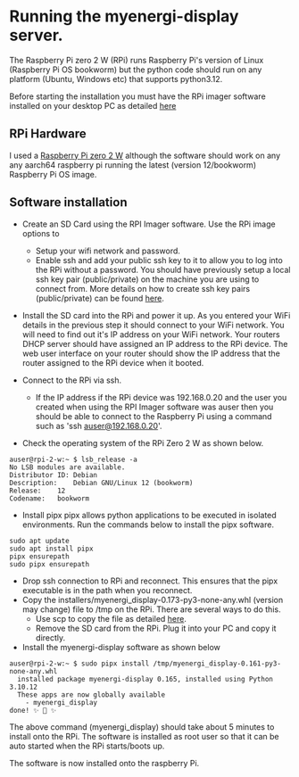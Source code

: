 # Running the myenergi-display server.
The Raspberry Pi zero 2 W (RPi) runs Raspberry Pi's version of Linux (Raspberry Pi OS bookworm) but the python code should run on any platform (Ubuntu, Windows etc) that supports python3.12.

Before starting the installation you must have the RPi imager software installed on your desktop PC as detailed [here](https://www.raspberrypi.com/software/)

## RPi Hardware
I used a [Raspberry Pi zero 2 W](https://www.raspberrypi.com/products/raspberry-pi-zero-2-w/) although the software should work on any any aarch64 raspberry pi running the latest (version 12/bookworm) Raspberry Pi OS image.

## Software installation

- Create an SD Card using the RPI Imager software. Use the RPi image options to

    - Setup your wifi network and password.
    - Enable ssh and add your public ssh key to it to allow you to log into the RPi without a password.
      You should have previously setup a local ssh key pair (public/private) on the machine you are using to connect from. More
      details on how to create ssh key pairs (public/private) can be found [here](https://www.ssh.com/academy/ssh/keygen).

- Install the SD card into the RPi and power it up. As you entered your WiFi details in the previous step it should connect to your WiFi network. You will need to find out it's IP address on your WiFi network. Your routers DHCP server should have assigned an IP address to the RPi device. The web user interface on your router should show the IP address that the router assigned to the RPi device when it booted.

- Connect to the RPi via ssh.
    - If the IP address if the RPi device was 192.168.0.20 and the user you created when using the RPI Imager software was auser then you should be able to connect to the Raspberry Pi using a command such as 'ssh auser@192.168.0.20'.
- Check the operating system of the RPi Zero 2 W as shown below.

```
auser@rpi-2-w:~ $ lsb_release -a
No LSB modules are available.
Distributor ID:	Debian
Description:	Debian GNU/Linux 12 (bookworm)
Release:	12
Codename:	bookworm
```

- Install pipx
pipx allows python applications to be executed in isolated environments. Run the commands below to install the pipx software.

```
sudo apt update
sudo apt install pipx
pipx ensurepath
sudo pipx ensurepath
```

- Drop ssh connection to RPi and reconnect. This ensures that the pipx executable is in the path when you reconnect.
- Copy the installers/myenergi_display-0.173-py3-none-any.whl (version may change) file to /tmp on the RPi. There are several ways to do this.
    - Use scp to copy the file as detailed [here](https://www.cyberciti.biz/faq/how-to-copy-and-transfer-files-remotely-on-linux-using-scp-and-rsync/).
    - Remove the SD card from the RPi. Plug it into your PC and copy it directly.
- Install the myenergi-display software as shown below

```
auser@rpi-2-w:~ $ sudo pipx install /tmp/myenergi_display-0.161-py3-none-any.whl
  installed package myenergi-display 0.165, installed using Python 3.10.12
  These apps are now globally available
    - myenergi_display
done! ✨ 🌟 ✨
```

The above command (myenergi_display) should take about 5 minutes to install onto the RPi. The
software is installed as root user so that it can be auto started when the RPi starts/boots up.

The software is now installed onto the raspberry Pi.



